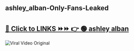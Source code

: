 
 ## ashley_alban-Only-Fans-Leaked

# <h2><a href="https://clipsfans.com/ashley_alban&ref=git">🔗 Click to LINKS ⏩⏩ 👉 🟢 ashley alban </a></h2>

<a href="https://clipsfans.com/ashley_alban&ref=git" rel="nofollow" data-target="animated-image.originalLink"><img src="https://i.ibb.co.com/xMMVF88/686577567.gif" alt="Viral Video Original" style="max-width: 100%; display: inline-block;" data-target="animated-image.originalImage"></a>
